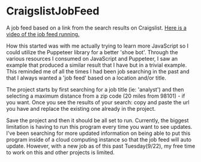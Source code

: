 # CraigslistJobFeed
A job feed based on a link from the search results on Craigslist.
[Here is a video of the job feed running.](https://youtu.be/C0OFysoDm7A)

How this started was with me actually trying to learn more JavaScript so I could utilize the Puppeteer library for a better 'shoe bot'.
Through the various resources I consumed on JavaScript and Puppeteer, I saw an example that produced a similar result that I have but in a trivial example.
This reminded me of all the times I had been job searching in the past and that I always wanted a 'job feed' based on a location and/or title.

The project starts by first searching for a job title (ie: 'analyst') and then selecting a maximum distance from a zip code (20 miles from 98101) - if you want.
Once you see the results of your search: copy and paste the url you have and replace the existing one already in the project.

Save the project and then it should be all set to run. Currently, the biggest limitation is having to run this program every time you want to see updates. I've been searching for more updated information on being able to put this program inside of a cloud computing instance so that the job feed will auto update. However, with a new job as of this past Tuesday(9/22), my free time to work on this and other projects is limited.
